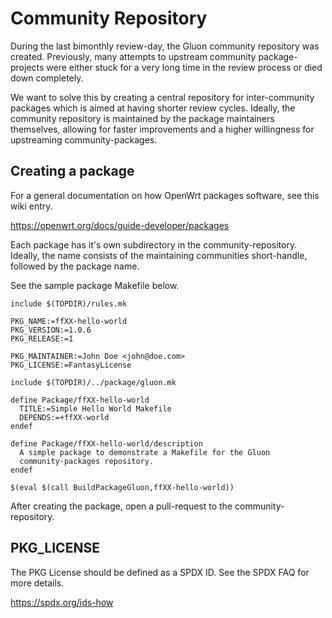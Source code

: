 # Community Repository

During the last bimonthly review-day, the Gluon community repository was created. Previously, many attempts to upstream community package-projects were either stuck for a very long time in the review process or died down completely.

We want to solve this by creating a central repository for inter-community packages which is aimed at having shorter review cycles. Ideally, the community repository is maintained by the package maintainers themselves, allowing for faster improvements and a higher willingness for upstreaming community-packages.

## Creating a package

For a general documentation on how OpenWrt packages software, see this wiki entry.

https://openwrt.org/docs/guide-developer/packages

Each package has it's own subdirectory in the community-repository. Ideally, the name consists of the maintaining communities short-handle, followed by the package name.

See the sample package Makefile below.

```
include $(TOPDIR)/rules.mk

PKG_NAME:=ffXX-hello-world
PKG_VERSION:=1.0.6
PKG_RELEASE:=1

PKG_MAINTAINER:=John Doe <john@doe.com>
PKG_LICENSE:=FantasyLicense

include $(TOPDIR)/../package/gluon.mk

define Package/ffXX-hello-world
  TITLE:=Simple Hello World Makefile
  DEPENDS:=+ffXX-world
endef

define Package/ffXX-hello-world/description
  A simple package to demonstrate a Makefile for the Gluon
  community-packages repository.
endef

$(eval $(call BuildPackageGluon,ffXX-hello-world))
```

After creating the package, open a pull-request to the community-repository.

## PKG_LICENSE

The PKG License should be defined as a SPDX ID. See the SPDX FAQ for more details.

https://spdx.org/ids-how
